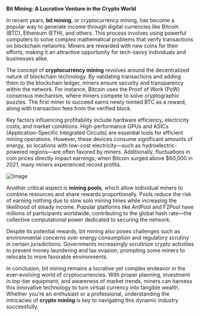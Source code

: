 **Bit Mining: A Lucrative Venture in the Crypto World**

In recent years, **bit mining**, or cryptocurrency mining, has become a popular way to generate income through digital currencies like Bitcoin (BTC), Ethereum (ETH), and others. This process involves using powerful computers to solve complex mathematical problems that verify transactions on blockchain networks. Miners are rewarded with new coins for their efforts, making it an attractive opportunity for tech-savvy individuals and businesses alike.

The concept of **cryptocurrency mining** revolves around the decentralized nature of blockchain technology. By validating transactions and adding them to the blockchain ledger, miners ensure security and transparency within the network. For instance, Bitcoin uses the Proof of Work (PoW) consensus mechanism, where miners compete to solve cryptographic puzzles. The first miner to succeed earns newly minted BTC as a reward, along with transaction fees from the verified block.

Key factors influencing profitability include hardware efficiency, electricity costs, and market conditions. High-performance GPUs and ASICs (Application-Specific Integrated Circuits) are essential tools for efficient mining operations. However, these devices consume significant amounts of energy, so locations with low-cost electricity—such as hydroelectric-powered regions—are often favored by miners. Additionally, fluctuations in coin prices directly impact earnings; when Bitcoin surged above $60,000 in 2021, many miners experienced record profits.

![Image](https://github.com/user-attachments/assets/31692037-0104-4703-abd1-696b6a7dd41b)

Another critical aspect is **mining pools**, which allow individual miners to combine resources and share rewards proportionally. Pools reduce the risk of earning nothing due to slow solo mining times while increasing the likelihood of steady income. Popular platforms like AntPool and F2Pool have millions of participants worldwide, contributing to the global hash rate—the collective computational power dedicated to securing the network.

Despite its potential rewards, bit mining also poses challenges such as environmental concerns over energy consumption and regulatory scrutiny in certain jurisdictions. Governments increasingly scrutinize crypto activities to prevent money laundering and tax evasion, prompting some miners to relocate to more favorable environments.

In conclusion, bit mining remains a lucrative yet complex endeavor in the ever-evolving world of cryptocurrencies. With proper planning, investment in top-tier equipment, and awareness of market trends, miners can harness this innovative technology to turn virtual currency into tangible wealth. Whether you're an enthusiast or a professional, understanding the intricacies of **crypto mining** is key to navigating this dynamic industry successfully.